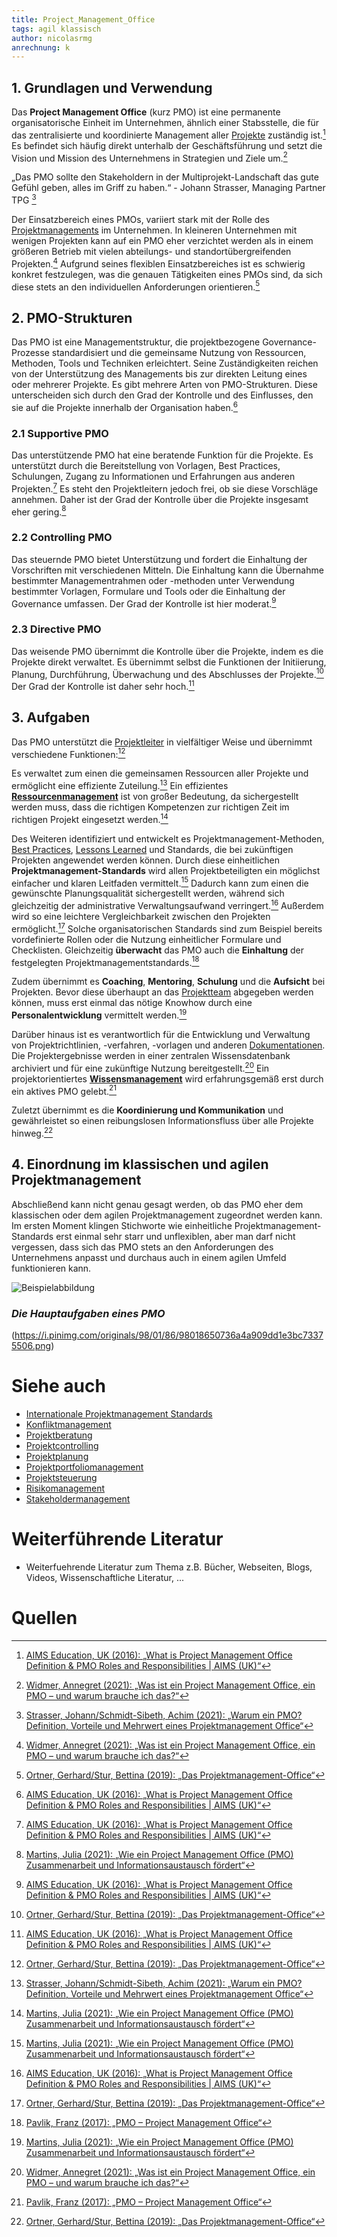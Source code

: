 ```yaml
---
title: Project_Management_Office
tags: agil klassisch
author: nicolasrmg
anrechnung: k
---
```



## 1.	Grundlagen und Verwendung
Das **Project Management Office** (kurz PMO) ist eine permanente organisatorische Einheit im Unternehmen, ähnlich einer Stabsstelle, die für das zentralisierte und koordinierte Management aller [Projekte](https://github.com/nicolasrmg/ManagingProjectsSuccessfully.github.io/blob/main/kb/Projekt.md) zuständig ist.[^1] Es befindet sich häufig direkt unterhalb der Geschäftsführung und setzt die Vision und Mission des Unternehmens in Strategien und Ziele um.[^6]

„Das PMO sollte den Stakeholdern in der Multiprojekt-Landschaft das gute Gefühl geben, alles im Griff zu haben.“ - Johann Strasser, Managing Partner TPG [^5]

Der Einsatzbereich eines PMOs, variiert stark mit der Rolle des [Projektmanagements](https://github.com/nicolasrmg/ManagingProjectsSuccessfully.github.io/blob/main/kb/Projektmanagement.md) im Unternehmen. In kleineren Unternehmen mit wenigen Projekten kann auf ein PMO eher verzichtet werden als in einem größeren Betrieb mit vielen abteilungs- und standortübergreifenden Projekten.[^6] Aufgrund seines flexiblen Einsatzbereiches ist es schwierig konkret festzulegen, was die genauen Tätigkeiten eines PMOs sind, da sich diese stets an den individuellen Anforderungen orientieren.[^3]

## 2.	PMO-Strukturen 
Das PMO ist eine Managementstruktur, die projektbezogene Governance-Prozesse standardisiert und die gemeinsame Nutzung von Ressourcen, Methoden, Tools und Techniken erleichtert. Seine Zuständigkeiten reichen von der Unterstützung des Managements bis zur direkten Leitung eines oder mehrerer Projekte. Es gibt mehrere Arten von PMO-Strukturen. Diese unterscheiden sich durch den Grad der Kontrolle und des Einflusses, den sie auf die Projekte innerhalb der Organisation haben.[^1]

### 2.1	Supportive PMO
Das unterstützende PMO hat eine beratende Funktion für die Projekte. Es unterstützt durch die Bereitstellung von Vorlagen, Best Practices, Schulungen, Zugang zu Informationen und Erfahrungen aus anderen Projekten.[^1] Es steht den Projektleitern jedoch frei, ob sie diese Vorschläge annehmen. Daher ist der Grad der Kontrolle über die Projekte insgesamt eher gering.[^2]

### 2.2	Controlling PMO
Das steuernde PMO bietet Unterstützung und fordert die Einhaltung der Vorschriften mit verschiedenen Mitteln. Die Einhaltung kann die Übernahme bestimmter Managementrahmen oder -methoden unter Verwendung bestimmter Vorlagen, Formulare und Tools oder die Einhaltung der Governance umfassen. Der Grad der Kontrolle ist hier moderat.[^1]

### 2.3	Directive PMO
Das weisende PMO übernimmt die Kontrolle über die Projekte, indem es die Projekte direkt verwaltet. Es übernimmt selbst die Funktionen der Initiierung, Planung, Durchführung, Überwachung und des Abschlusses der Projekte.[^3] Der Grad der Kontrolle ist daher sehr hoch.[^1]

## 3.	Aufgaben
Das PMO unterstützt die [Projektleiter](https://github.com/nicolasrmg/ManagingProjectsSuccessfully.github.io/blob/main/kb/Projektleiter.md) in vielfältiger Weise und übernimmt verschiedene Funktionen:[^3]

Es verwaltet zum einen die gemeinsamen Ressourcen aller Projekte und ermöglicht eine effiziente Zuteilung.[^5] Ein effizientes [**Ressourcenmanagement**](https://github.com/nicolasrmg/ManagingProjectsSuccessfully.github.io/blob/main/kb/Ressourcenplanung.md) ist von großer Bedeutung, da sichergestellt werden muss, dass die richtigen Kompetenzen zur richtigen Zeit im richtigen Projekt eingesetzt werden.[^2]

Des Weiteren identifiziert und entwickelt es Projektmanagement-Methoden, [Best Practices](https://github.com/nicolasrmg/ManagingProjectsSuccessfully.github.io/blob/main/kb/Best_Practices.md), [Lessons Learned](https://github.com/nicolasrmg/ManagingProjectsSuccessfully.github.io/blob/main/kb/Lessons_Learned.md) und Standards, die bei zukünftigen Projekten angewendet werden können. Durch diese einheitlichen **Projektmanagement-Standards** wird allen Projektbeteiligten ein möglichst einfacher und klaren Leitfaden vermittelt.[^2] Dadurch kann zum einen die gewünschte Planungsqualität sichergestellt werden, während sich gleichzeitig der administrative Verwaltungsaufwand verringert.[^1] Außerdem wird so eine leichtere Vergleichbarkeit zwischen den Projekten ermöglicht.[^3] Solche organisatorischen Standards sind zum Beispiel bereits vordefinierte Rollen oder die Nutzung einheitlicher Formulare und Checklisten. Gleichzeitig **überwacht** das PMO auch die **Einhaltung** der festgelegten Projektmanagementstandards.[^4]

Zudem übernimmt es **Coaching**, **Mentoring**, **Schulung** und die **Aufsicht** bei Projekten. Bevor diese überhaupt an das [Projektteam](https://github.com/nicolasrmg/ManagingProjectsSuccessfully.github.io/blob/main/kb/Projektmitarbeiter.md) abgegeben werden können, muss erst einmal das nötige Knowhow durch eine **Personalentwicklung** vermittelt werden.[^2]

Darüber hinaus ist es verantwortlich für die Entwicklung und Verwaltung von Projektrichtlinien, -verfahren, -vorlagen und anderen [Dokumentationen](https://github.com/nicolasrmg/ManagingProjectsSuccessfully.github.io/blob/main/kb/Projektdokumentation.md). Die Projektergebnisse werden in einer zentralen Wissensdatenbank archiviert und für eine zukünftige Nutzung bereitgestellt.[^6] Ein projektorientiertes [**Wissensmanagement**](https://github.com/nicolasrmg/ManagingProjectsSuccessfully.github.io/blob/main/kb/Wissensmanagament.md) wird erfahrungsgemäß erst durch ein aktives PMO gelebt.[^4]

Zuletzt übernimmt es die **Koordinierung und Kommunikation** und gewährleistet so einen reibungslosen Informationsfluss über alle Projekte hinweg.[^3]

## 4.	Einordnung im klassischen und agilen Projektmanagement
Abschließend kann nicht genau gesagt werden, ob das PMO eher dem klassischen oder dem agilen Projektmanagement zugeordnet werden kann. Im ersten Moment klingen Stichworte wie einheitliche Projektmanagement-Standards erst einmal sehr starr und unflexiblen, aber man darf nicht vergessen, dass sich das PMO stets an den Anforderungen des Unternehmens anpasst und durchaus auch in einem agilen Umfeld funktionieren kann.


![Beispielabbildung](Project_Management_Office/pmo_roles.png)

### *Die Hauptaufgaben eines PMO*
(https://i.pinimg.com/originals/98/01/86/98018650736a4a909dd1e3bc73375506.png)


# Siehe auch

* [Internationale Projektmanagement Standards](https://github.com/ManagingProjectsSuccessfully/ManagingProjectsSuccessfully.github.io/blob/main/kb/Internationale_Projektmanagement_Standards.md)
* [Konfliktmanagement](https://github.com/ManagingProjectsSuccessfully/ManagingProjectsSuccessfully.github.io/blob/main/kb/Konfliktmanagement.md)
* [Projektberatung](https://github.com/ManagingProjectsSuccessfully/ManagingProjectsSuccessfully.github.io/blob/main/kb/Projektberatung.md)
* [Projektcontrolling](https://github.com/ManagingProjectsSuccessfully/ManagingProjectsSuccessfully.github.io/blob/main/kb/Projektcontrolling.md)
* [Projektplanung](https://github.com/ManagingProjectsSuccessfully/ManagingProjectsSuccessfully.github.io/blob/main/kb/Projektplanung.md)
* [Projektportfoliomanagement](https://github.com/ManagingProjectsSuccessfully/ManagingProjectsSuccessfully.github.io/blob/main/kb/Projektportfoliomanagement.md)
* [Projektsteuerung](https://github.com/ManagingProjectsSuccessfully/ManagingProjectsSuccessfully.github.io/blob/main/kb/Projektsteuerung.md)
* [Risikomanagement](https://github.com/ManagingProjectsSuccessfully/ManagingProjectsSuccessfully.github.io/blob/main/kb/Risikomanagement.md)
* [Stakeholdermanagement](https://github.com/ManagingProjectsSuccessfully/ManagingProjectsSuccessfully.github.io/blob/main/kb/Stakeholdermanagement.md)

# Weiterführende Literatur

* Weiterfuehrende Literatur zum Thema z.B. Bücher, Webseiten, Blogs, Videos, Wissenschaftliche Literatur, ...

# Quellen

[^1]: [AIMS Education, UK (2016): „What is Project Management Office Definition & PMO Roles and Responsibilities | AIMS (UK)“](https://www.youtube.com/watch?v=WFO2sZd8oh4)
[^2]: [Martins, Julia (2021): „Wie ein Project Management Office (PMO) Zusammenarbeit und Informationsaustausch fördert“](https://asana.com/de/resources/pmo-project-management-office)
[^3]: [Ortner, Gerhard/Stur, Bettina (2019): „Das Projektmanagement-Office“](https://link.springer.com/book/10.1007/978-3-662-59486-5)
[^4]: [Pavlik, Franz (2017): „PMO – Project Management Office“](https://dieprojektmanager.com/project-management-office-pmo/)
[^5]: [Strasser, Johann/Schmidt-Sibeth, Achim (2021): „Warum ein PMO? Definition, Vorteile und Mehrwert eines Projektmanagement Office“](https://www.theprojectgroup.com/blog/pmo-project-management-office/)
[^6]: [Widmer, Annegret (2021): „Was ist ein Project Management Office, ein PMO – und warum brauche ich das?“](https://meisterplan.com/de/blog/was-ist-ein-project-management-office/)


